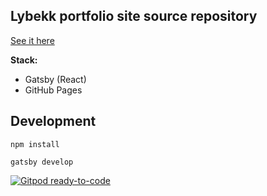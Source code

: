 ## Lybekk portfolio site source repository

[See it here](https://lybekk.tech/)

**Stack:**
  * Gatsby (React)
  * GitHub Pages

## Development

`npm install`

`gatsby develop`


[![Gitpod ready-to-code](https://img.shields.io/badge/Gitpod-ready--to--code-blue?logo=gitpod)](https://gitpod.io/#https://github.com/lybekk/lybekk.github.io)